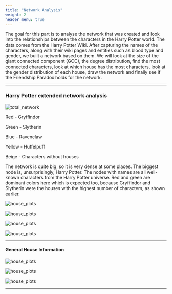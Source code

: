 ```yaml
---
title: "Network Analysis"
weight: 2
header_menu: true
---
```

The goal for this part is to analyse the network that was created and look into the relationships between
the characters in the Harry Potter world. The data comes from the Harry Potter Wiki.
After capturing the names of the characters, along with their wiki pages and entities such as blood type and gender,
we built a network based on them. We will look at the size of the giant connected component (GCC),
the degree distribution, find the most connected characters, look at which house has the most characters,
look at the gender distribution of each house, draw the network and finally see if the Friendship Paradox
holds for the network.




---

### Harry Potter extended network analysis

![total_network](images/plots_updated/total_network.png)

Red - Gryffindor

Green - Slytherin

Blue - Ravenclaw

Yellow - Huffelpuff

Beige - Characters without houses

The network is quite big, so it is very dense at some places. The biggest node is, unsurprisingly, Harry Potter. The nodes with names are all well-known characters from the Harry Potter universe. Red and green are dominant colors here which is expected too, because Gryffindor and Slytherin were the houses with the highest number of characters, as shown earlier.


![house_plots](images/plots_updated/Total_in_dist.png)

![house_plots](images/plots_updated/Total_out_dist.png)

![house_plots](images/plots_updated/Total_loglog_dist.png)

![house_plots](images/plots_updated/Total_degree_dist.png)




---

#### General House Information

![house_plots](images/plots_updated/gender_dist.png)

![house_plots](images/plots_updated/number_of_characters.png)

![house_plots](images/plots_updated/pure_blood_dist.png)


---
